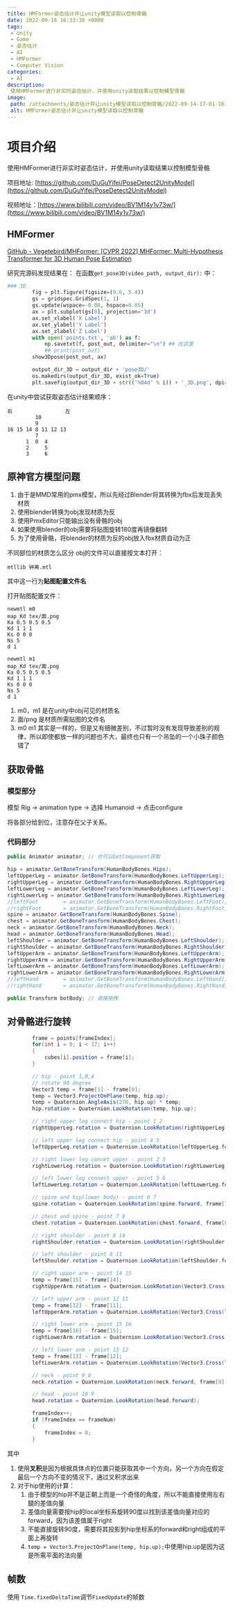```yaml
---
title: HMFormer姿态估计并让unity模型读取以控制骨骼
date: 2022-09-16 16:33:38 +0800
tags:
 - Unity
 - Game
 - 姿态估计
 - AI
 - HMFormer
 - Computer Vision
categories:
 - AI
description: 
 使用HMFormer进行非实时姿态估计，并使用unity读取结果以控制模型骨骼
image:
 path: /attachments/姿态估计并让unity模型读取以控制骨骼/2022-09-14-17-01-16.png
 alt: HMFormer姿态估计并让unity模型读取以控制骨骼
---
```


# 项目介绍

使用HMFormer进行非实时姿态估计，并使用unity读取结果以控制模型骨骼

项目地址: [https://github.com/DuGuYifei/PoseDetect2UnityModel](https://github.com/DuGuYifei/PoseDetect2UnityModel)

视频地址：[https://www.bilibili.com/video/BV1M14y1v73w/](https://www.bilibili.com/video/BV1M14y1v73w/)

## HMFormer
[GitHub - Vegetebird/MHFormer: [CVPR 2022] MHFormer: Multi-Hypothesis Transformer for 3D Human Pose Estimation](https://github.com/Vegetebird/MHFormer)

研究完源码发现结果在：
在函数`get_pose3D(video_path, output_dir):` 中：
```py
### 3D
        fig = plt.figure(figsize=(9.6, 5.4))
        gs = gridspec.GridSpec(1, 1)
        gs.update(wspace=-0.00, hspace=0.05)
        ax = plt.subplot(gs[0], projection='3d')
        ax.set_xlabel('X Label')
        ax.set_ylabel('Y Label')
        ax.set_zlabel('Z Label')
        with open('points.txt', 'ab') as f:
            np.savetxt(f, post_out, delimiter="\n") ## 在这里
            ## print(post_out)
        show3Dpose(post_out, ax)

        output_dir_3D = output_dir + 'pose3D/'
        os.makedirs(output_dir_3D, exist_ok=True)
        plt.savefig(output_dir_3D + str(('%04d' % i)) + '_3D.png', dpi=200, format='png', bbox_inches='tight')
```

在unity中尝试获取姿态估计结果顺序：

```
右                 左
         10
         9
16 15 14 8 11 12 13
         7
      1  0  4
      2     5
      3     6
```


## 原神官方模型问题

1. 由于是MMD常用的pmx模型，所以先经过Blender将其转换为fbx后发现丢失材质
2. 使用blender转换为obj发现材质为反
3. 使用PmxEditor只能输出没有骨骼的obj
4. 如果使用blender的obj需要将贴图旋转180度再镜像翻转
5. 为了使用骨骼，将blender的材质为反的obj放入fbx材质自动为正

不同部位的材质怎么区分
obj的文件可以直接按文本打开：
```
mtllib 钟离.mtl
```
其中这一行为**贴图配置文件名**

打开贴图配置文件：
```
newmtl m0
map_Kd tex/面.png
Ka 0.5 0.5 0.5
Kd 1 1 1
Ks 0 0 0
Ns 5
d 1

newmtl m1
map_Kd tex/面.png
Ka 0.5 0.5 0.5
Kd 1 1 1
Ks 0 0 0
Ns 5
d 1
```

1. m0，m1 是在unity中obj可见的材质名
2. 面/png 是材质所需贴图的文件名
3. m0 m1 其实是一样的，但是又有细微差别，不过暂时没有发现导致差别的规律，所以即使都放一样的问题也不大，最终也只有一个吊坠的一个小珠子颜色错了

## 获取骨骼
### 模型部分
模型 Rig -> animation type -> 选择 Humanoid -> 点击configure

将各部分给到位，注意存在父子关系。

### 代码部分

```c#
public Animator animator; // 也可以GetComponent获取

hip = animator.GetBoneTransform(HumanBodyBones.Hips);
leftUpperLeg = animator.GetBoneTransform(HumanBodyBones.LeftUpperLeg);
rightUpperLeg = animator.GetBoneTransform(HumanBodyBones.RightUpperLeg);
leftLowerLeg = animator.GetBoneTransform(HumanBodyBones.LeftLowerLeg);
rightLowerLeg = animator.GetBoneTransform(HumanBodyBones.RightLowerLeg);
//leftFoot        = animator.GetBoneTransform(HumanBodyBones.LeftFoot);
//rightFoot       = animator.GetBoneTransform(HumanBodyBones.RightFoot);
spine = animator.GetBoneTransform(HumanBodyBones.Spine);
chest = animator.GetBoneTransform(HumanBodyBones.Chest);
neck = animator.GetBoneTransform(HumanBodyBones.Neck);
head = animator.GetBoneTransform(HumanBodyBones.Head);
leftShoulder = animator.GetBoneTransform(HumanBodyBones.LeftShoulder);
rightShoulder = animator.GetBoneTransform(HumanBodyBones.RightShoulder);
leftUpperArm = animator.GetBoneTransform(HumanBodyBones.LeftUpperArm);
rightUpperArm = animator.GetBoneTransform(HumanBodyBones.RightUpperArm);
leftLowerArm = animator.GetBoneTransform(HumanBodyBones.LeftLowerArm);
rightLowerArm = animator.GetBoneTransform(HumanBodyBones.RightLowerArm);
//leftHand        = animator.GetBoneTransform(HumanBodyBones.LeftHand);
//rightHand       = animator.GetBoneTransform(HumanBodyBones.RightHand);
```

```C#
public Transform botBody; // 直接拖拽
```

## 对骨骼进行旋转

```c#
        frame = points[frameIndex];
        for(int i = 0; i < 17; i++)
        {
            cubes[i].position = frame[i];
        }

        // hip - point 1,0,4
        // rotate 90 degree
        Vector3 temp = frame[1] - frame[0];
        temp = Vector3.ProjectOnPlane(temp, hip.up);
        temp = Quaternion.AngleAxis(270, hip.up) * temp;
        hip.rotation = Quaternion.LookRotation(temp, hip.up);

        // right upper leg connect hip - point 1 2
        rightUpperLeg.rotation = Quaternion.LookRotation(rightUpperLeg.forward, frame[1] - frame[2]);

        // left upper leg connect hip - point 4 5
        leftUpperLeg.rotation = Quaternion.LookRotation(leftUpperLeg.forward, frame[4] - frame[5]);

        // right lower leg connet upper - point 2 3
        rightLowerLeg.rotation = Quaternion.LookRotation(rightLowerLeg.forward, frame[2] - frame[3]);

        // left lower leg connect upper - point 5 6
        leftLowerLeg.rotation = Quaternion.LookRotation(leftLowerLeg.forward, frame[5] - frame[6]);

        // spine and hip(lower body) - point 0 7
        spine.rotation = Quaternion.LookRotation(spine.forward, frame[7] - frame[0]);

        // chest and spine - point 7 8
        chest.rotation = Quaternion.LookRotation(chest.forward, frame[8] - frame[7]);

        // right shoulder - point 8 14
        rightShoulder.rotation = Quaternion.LookRotation(rightShoulder.forward, frame[14] - frame[8]);

        // left shoulder - point 8 11
        leftShoulder.rotation = Quaternion.LookRotation(leftShoulder.forward, frame[11] - frame[8]);

        // right upper arm - point 14 15
        temp = frame[15] - frame[14];
        rightUpperArm.rotation = Quaternion.LookRotation(Vector3.Cross(rightUpperArm.right, temp), temp);

        // left upper arm - point 12 11
        temp = frame[12] - frame[11];
        leftUpperArm.rotation = Quaternion.LookRotation(Vector3.Cross(leftUpperArm.right, temp), temp);

        // right lower arm - point 15 16
        temp = frame[16] - frame[15];
        rightLowerArm.rotation = Quaternion.LookRotation(Vector3.Cross(rightLowerArm.right, temp), temp);

        // left lower arm - point 13 12
        temp = frame[13] - frame[12];
        leftLowerArm.rotation = Quaternion.LookRotation(Vector3.Cross(leftLowerArm.right, temp), temp);

        // neck - point 9 8
        neck.rotation = Quaternion.LookRotation(neck.forward, frame[9] - frame[8]);

        // head - point 10 9
        head.rotation = Quaternion.LookRotation(head.forward);

        frameIndex++;
        if (frameIndex == frameNum)
        {
            frameIndex = 0;
        }
```

其中
1. 使用**叉积**是因为根据具体点的位置只能获取其中一个方向，另一个方向在假定最后一个方向不变的情况下，通过叉积求出来
2. 对于hip使用的计算：
   1. 由于模型的hip并不是正朝上而是一个奇怪的角度，所以不能直接使用左右腿的差值向量
   2. 差值向量需要按hip的local坐标系旋转90度以找到该差值向量对应的forward，因为该差值属于right
   3. 不能直接旋转90度，需要将其投影到hip坐标系的forward和right组成的平面上再旋转
   4. `temp = Vector3.ProjectOnPlane(temp, hip.up);`中使用hip.up是因为这是所需平面的法向量

## 帧数
使用 `Time.fixedDeltaTime`调节`FixedUpdate`的帧数



